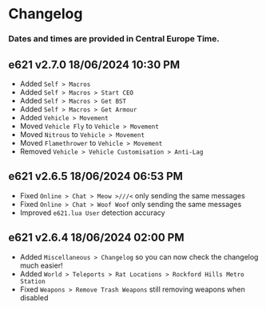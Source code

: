 # Changelog

### Dates and times are provided in Central Europe Time.

## e621 v2.7.0 18/06/2024 10:30 PM

- Added `Self > Macros`
- Added `Self > Macros > Start CEO`
- Added `Self > Macros > Get BST`
- Added `Self > Macros > Get Armour`
- Added `Vehicle > Movement`
- Moved `Vehicle Fly` to `Vehicle > Movement`
- Moved `Nitrous` to `Vehicle > Movement`
- Moved `Flamethrower` to `Vehicle > Movement`
- Removed `Vehicle > Vehicle Customisation > Anti-Lag`

## e621 v2.6.5 18/06/2024 06:53 PM

- Fixed `Online > Chat > Meow >///<` only sending the same messages
- Fixed `Online > Chat > Woof Woof` only sending the same messages
- Improved `e621.lua User` detection accuracy

## e621 v2.6.4 18/06/2024 02:00 PM

- Added `Miscellaneous > Changelog` so you can now check the changelog much easier!
- Added `World > Teleports > Rat Locations > Rockford Hills Metro Station`
- Fixed `Weapons > Remove Trash Weapons` still removing weapons when disabled
